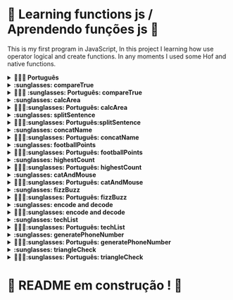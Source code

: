 # :construction: Learning functions js / Aprendendo funções js  :construction:

This is my first program in JavaScript, In this project I learning how use operator logical and create functions. In any moments I used some Hof and native functions.

<details>
  <summary><strong>🤷🏽‍♀️ Português</strong></summary><br />
  Esse é o meu primeiro programa em JavaScript, nesse projeto eu aprendi como usar operadores lógicos e criar funções. Em alguns momentos eu usei HoF e funções nativas.
</details>

<details>
  <summary><strong>:sunglasses: compareTrue</strong></summary><br />
  This function return a boolean, this boolean depends two other booleans, if both is true then return true, if any is false, return false, used operator &&.
</details>

  <details>
  <summary><strong>🤷🏽‍♀️ :sunglasses: Português: compareTrue </strong></summary><br />
    Essa função retorna um boleano, esse boleano depende de outros dois booleanos, se ambos forem verdadeiro, o retorno será verdadeiro, caso qualquer um seja falso o retorno será falso, foi usado o operador &&.
</details>

<details>
  <summary><strong>:sunglasses: calcArea </strong></summary><br />
  Return triangle area, depends two params base and heigth.
</details>
<details>
  <summary><strong>🤷🏽‍♀️:sunglasses: Português: calcArea</strong></summary>
  Retorna a área do triangulo, depende de dois parametros, base e altura.
</details>

<details>
  <summary><strong>:sunglasses: splitSentence </strong></summary>
  Get a string then split where find a space, then put in array. Used HoF split.
</details>

<details>
  <summary><strong>🤷🏽‍♀️:sunglasses: Português:splitSentence </strong></summary>
  Recebe uma string, separa quando achar um espaço e armazena em um array. Usando a HoF split.
</details>

<details>
  <summary><strong>:sunglasses: concatName </strong> </summary> <br />
  Receve a Array, get the last element then concat with the first element, return '[last element], [first element]'.
</details>

<details>
  <summary><strong>🤷🏽‍♀️:sunglasses: Português: concatName </strong></summary>
  Recebe um array, pega o último elemento e concatena com o primeiro, retorno '[ultimo elemento], [primeiro elemento]'.
</details>

<details>
  <summary><strong>:sunglasses: footballPoints </strong> </summary> <br />
  receve wins and ties for a team then return points of this team, the points is 3*wins + ties.
</details>

<details>
  <summary><strong>🤷🏽‍♀️:sunglasses: Português: footballPoints </strong></summary>
  Recebe vitórias e empate de um time e retorna os pontos do time, os pontos são 3*vitoria + empates.
</details>

<details>
  <summary><strong>:sunglasses: highestCount </strong> </summary> <br />
  Receve a Array, return the number of high number appers in this array, used function max, today I do with HoF filter.
</details>

<details>
  <summary><strong>🤷🏽‍♀️:sunglasses: Português: highestCount </strong></summary>
  Recebe um array, retorna a quantidade de vezes que o maior número aparece nesse array, usando a função max, hoje eu iria fazer com HoF filter.
</details>

<details>
  <summary><strong>:sunglasses: catAndMouse </strong> </summary> <br />
  Receve three numbers, first is the position of mouse, second is the position of first cat and the last is the position of other cat, if the mouse is more near of first cat the return is cat1, if is near the second cat the return is cat2 and if the distance of two cats is the same the return is 'os gatos trombam e o rato foge'.
</details>

<details>
  <summary><strong>🤷🏽‍♀️:sunglasses: Português: catAndMouse </strong></summary>
  Recebe três parametros, o primeiro é a posição do rato, o segundo é a posição do primeiro gato e o ultimo é a posição do segundo gato, se o rato estivar mais perto do primeiro gato o retorno é 'cat1', se o rato estiver mais perto do segundo gato o retorno é 'cat2' e caso o rato estiver entre os dois gatos o retorno é 'os gatos trombam e o rato foge'.
</details>

<details>
  <summary><strong>:sunglasses: fizzBuzz </strong> </summary> <br />
  Receve a Array, if the number is multiple of 3 return 'fizz', if the number is multiple of 5 return 'buzz', if the number is multiple 3 and 5 return 'fizzBuzz' and if is not multiple 3 or 5 return 'bug!' for all numbers in array.
</details>

<details>
  <summary><strong>🤷🏽‍♀️:sunglasses: Português: fizzBuzz </strong></summary>
  Recebe um array, se o numero for múltiplo de 3 retorna 'fizz', se for múltiplo de 5 retorna 'buzz', se for múltiplo de 3 e de 5 retorna 'fizzBuzz' caso não seja múltiplo de 3 ou de 5 returna 'bug!' para todos os números no array.
</details>

<details>
  <summary><strong>:sunglasses: encode and decode </strong> </summary> <br />
  Receve a string to encode or to decode, the encode will change the letter to number and decode will change number to letter, this change is:

  a <-> 1 \
  e <-> 2 \
  i <-> 3 \
  o <-> 4 \
  u <-> 5
</details>

<details>
  <summary><strong>🤷🏽‍♀️:sunglasses: encode and decode </strong> </summary> <br />
  Recebe uma string para encode ou para decode, o encode mudará letra por número e decode mudará número por letra, essa mudança é:

  a <-> 1 \
  e <-> 2 \
  i <-> 3 \
  o <-> 4 \
  u <-> 5
</details>

<details>
  <summary><strong>:sunglasses: techList </strong> </summary> <br />
  Receve a Array and a name, return a array of object with key tech and name, tech receve a item of params array, and name the name receve, order by tech.
</details>

<details>
  <summary><strong>🤷🏽‍♀️:sunglasses: Português: techList </strong></summary>
  Recebe um array e um nome, retorna um array de obejtos com as chaves tech e nome, a chave tech recebe um item da lista de entrada e o nome recebe o nome, ordenado pela chave tech.
</details>

<details>
  <summary><strong>:sunglasses: generatePhoneNumber </strong> </summary> <br />
  Receve a Array with 11 numbers, if in this array are three or more equals numbers or one number is less then 0 or more then 9 return 'não é possível gerar um número de telefone com esses valores', if aren't 11 numbers in this array the return is 'Array com tamanho incorreto.', if the 11 numbers is correct return (array[0]array[1]) array[2]array[3]array[4]array[5]array[6]-array[7]array[8]array[9]array[10]array[11].
</details>

<details>
  <summary><strong>🤷🏽‍♀️:sunglasses: Português: generatePhoneNumber </strong></summary>
  Recebe um array com 11 números, se no array tem três ou mais números iguais ou um número menor que zero ou maior que 9 retorna 'não é possível gerar um número de telefone com esses valores', se não tiver 11 números retorna 'Array com tamanho incorreto.', se tiver 11 números corretos retorna (array[0]array[1]) array[2]array[3]array[4]array[5]array[6]-array[7]array[8]array[9]array[10]array[11].
</details>

<details>
  <summary><strong>:sunglasses: triangleCheck </strong> </summary> <br />
  Receve three number, this numbers represent lines, sum of two lines need be more then other line and the absolut subtraction of 2 lines needs to be more then other line. In this case return true, in other case return false.
</details>

<details>
  <summary><strong>🤷🏽‍♀️:sunglasses: Português: triangleCheck </strong></summary>
  Recebe três números, esses números representam linhas, a soma de duas linhas precisam ser maior que a outra linha e a subtração absoluta de 2 linhas precisam ser maior que a outra linha. Nesse caso retorna true, em outro caso retorna false.
</details>

# :construction: README em construção ! :construction:

<!-- Olá, Tryber!
Esse é apenas um arquivo inicial para o README do seu projeto.
É essencial que você preencha esse documento por conta própria, ok?
Não deixe de usar nossas dicas de escrita de README de projetos, e deixe sua criatividade brilhar!
:warning: IMPORTANTE: você precisa deixar nítido:
- quais arquivos/pastas foram desenvolvidos por você; 
- quais arquivos/pastas foram desenvolvidos por outra pessoa estudante;
- quais arquivos/pastas foram desenvolvidos pela Trybe.
-->